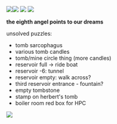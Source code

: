 ![](https://i.imgur.com/3eJ8mXl.jpeg)![](https://i.imgur.com/xXiVNdF.jpeg)
![](https://i.imgur.com/9W5Bg3O.jpeg)
![](https://i.imgur.com/7Hpicsz.jpeg)

**the eighth angel points to our dreams**

unsolved puzzles:
* tomb sarcophagus
* various tomb candles
* tomb/mine circle thing (more candles)
* reservoir full -> ride boat
* reservoir -6: tunnel
* reservoir empty: walk across?
* third reservoir entrance - fountain?
* empty tombstone
* stamp on herbert's tomb
* boiler room red box for HPC


![](https://i.imgur.com/vFqmcWN.jpeg)

